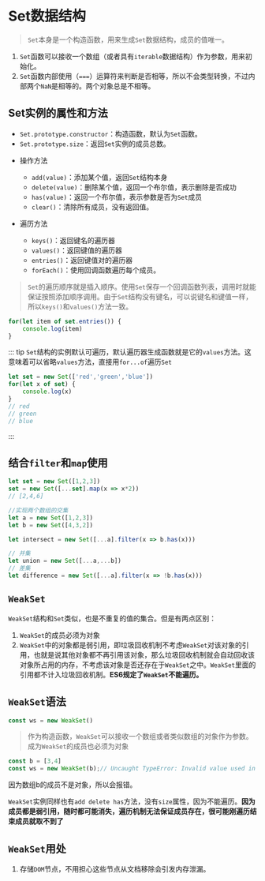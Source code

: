 # Set数据结构
> `Set`本身是一个构造函数，用来生成`Set`数据结构，成员的值唯一。

1. `Set`函数可以接收一个数组（或者具有`iterable`数据结构）作为参数，用来初始化。
2. `Set`函数内部使用（`===`）运算符来判断是否相等，所以不会类型转换，不过内部两个`NaN`是相等的。两个对象总是不相等。

## Set实例的属性和方法
- `Set.prototype.constructor`：构造函数，默认为`Set`函数。
- `Set.prototype.size`：返回`Set`实例的成员总数。

+ 操作方法
    - `add(value)`：添加某个值，返回`Set`结构本身
    - `delete(value)`：删除某个值，返回一个布尔值，表示删除是否成功
    - `has(value)`：返回一个布尔值，表示参数是否为`Set`成员
    - `clear()`：清除所有成员，没有返回值。

+ 遍历方法
    - `keys()`：返回键名的遍历器
    - `values()`：返回键值的遍历器
    - `entries()`：返回键值对的遍历器
    - `forEach()`：使用回调函数遍历每个成员。
> `Set`的遍历顺序就是插入顺序。使用`Set`保存一个回调函数列表，调用时就能保证按照添加顺序调用。由于`Set`结构没有键名，可以说键名和键值一样，所以`keys()`和`values()`方法一致。

```js
for(let item of set.entries()) {
    console.log(item)
}
```

::: tip
`Set`结构的实例默认可遍历，默认遍历器生成函数就是它的`values`方法。这意味着可以省略`values`方法，直接用`for...of`遍历`Set`
```js
let set = new Set(['red','green','blue'])
for(let x of set) {
    console.log(x)
}
// red
// green
// blue
```
:::

## 结合`filter`和`map`使用
```js
let set = new Set([1,2,3])
set = new Set([...set].map(x => x*2))
// [2,4,6]

//实现两个数组的交集
let a = new Set([1,2,3])
let b = new Set([4,3,2])

let intersect = new Set([...a].filter(x => b.has(x)))

// 并集
let union = new Set([...a,...b])
// 差集
let difference = new Set([...a].filter(x => !b.has(x)))
```

## `WeakSet`
`WeakSet`结构和`Set`类似，也是不重复的值的集合。但是有两点区别：
1. `WeakSet`的成员必须为对象
2. `WeakSet`中的对象都是弱引用，即垃圾回收机制不考虑`WeakSet`对该对象的引用，也就是说其他对象都不再引用该对象，那么垃圾回收机制就会自动回收该对象所占用的内存，不考虑该对象是否还存在于`WeakSet`之中。`WeakSet`里面的引用都不计入垃圾回收机制。**ES6规定了`WeakSet`不能遍历。**

## `WeakSet`语法
```js
const ws = new WeakSet()
```
> 作为构造函数，`WeakSet`可以接收一个数组或者类似数组的对象作为参数。成为`WeakSet`的成员也必须为对象
```js
const b = [3,4]
const ws = new WeakSet(b);// Uncaught TypeError: Invalid value used in weak set(...)
```
因为数组b的成员不是对象，所以会报错。

`WeakSet`实例同样也有`add delete has`方法，没有`size`属性，因为不能遍历。**因为成员都是弱引用，随时都可能消失，遍历机制无法保证成员存在，很可能刚遍历结束成员就取不到了**

## `WeakSet`用处
1. 存储`DOM`节点，不用担心这些节点从文档移除会引发内存泄漏。